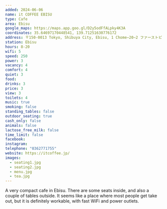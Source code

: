 ```yaml
---
added: 2024-06-06
name: it COFFEE EBISU
type: Cafe
area: Ebisu
google_maps: https://maps.app.goo.gl/D2y5odFfALpky4K3A
coordinates: 35.64697170448541, 139.71251630776172
address: 〒150-0013 Tokyo, Shibuya City, Ebisu, 1 Chome−20−2 ファーストビル 1階
station: Ebisu
hours: 8-20
wifi: 5
speed: 250
power: 3
vacancy: 4
comfort: 4
quiet: 3
food: 
drinks: 3
price: 3
view: 3
toilets: 4
music: true
smoking: false
standing_tables: false
outdoor_seating: true
cash_only: false
animals: false
lactose_free_milk: false
time_limit: false
facebook: 
instagram: 
telephone: "0362771755"
website: https://itcoffee.jp/
images:
  - seating1.jpg
  - seating2.jpg
  - menu.jpg
  - tea.jpg
---
```


A very compact cafe in Ebisu. There are some seats inside, and also a couple of tables outside. It seems like a place where most people get take out, but it is definitely workable, with fast WiFi and power outlets.
